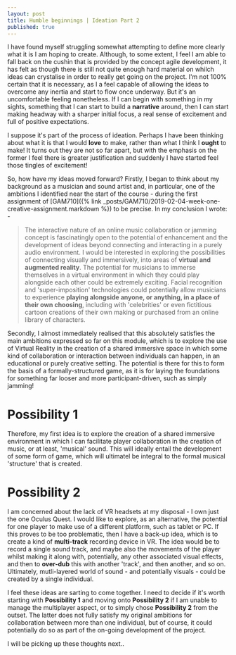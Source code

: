 ```yaml
---
layout: post
title: Humble beginnings | Ideation Part 2
published: true
---
```


I have found myself struggling somewhat attempting to define more clearly what it is I am hoping to create. Although, to some extent, I feel I am able to fall back on the cushin that is provided by the concept agile development, it has felt as though there is still not quite  enough hard material on whilch ideas can crystalise in order to really get going on the project. I'm not 100% certain that it is necessary, as I a feel capable of allowing the ideas to overcome any inertia and start to flow once underway. But it's an uncomfortable feeling nonetheless. If I can begin with something in my sights, something that I can start to build a **narrative** around, then I can start making headway with a sharper initial focus, a real sense of excitement and full of positive expectations. 

I suppose it's part of the process of ideation. Perhaps I have been thinking about what it is that I would **love** to make, rather than what I think I **ought** to make! It turns out they are not so far apart, but with the emphasis on the former I feel there is greater justification and suddenly I have started feel those tingles of excitement!

So, how have my ideas moved forward? Firstly, I began to think about my background as a musician and sound artist and, in particular, one of the ambitions I identified near the start of the course - during the first assignment of [GAM710]({% link _posts/GAM710/2019-02-04-week-one-creative-assignment.markdown %}) to be precise. In my conclusion I wrote: -

>The interactive nature of an online music collaboration or jamming concept is fascinatingly open to the potential of enhancement and the development of ideas beyond connecting and interacting in a purely audio environment. I would be interested in exploring the possibilities of connecting visually and immersively, into areas of **virtual and augmented reality**. The potential for musicians to immerse themselves in a virtual environment in which they could play alongside each other could be extremely exciting. Facial recognition and 'super-imposition' technologies could potentially allow musicians to experience **playing alongside anyone, or anything, in a place of their own choosing**, including with 'celebrities' or even fictitious cartoon creations of their own making or purchased from an online library of characters.

Secondly, I almost immediately realised that this absolutely satisfies the main ambitions expressed so far on this module, which is to explore the use of Virtual Reality in the creation of a shared immersive space in which some kind of collaboration or interaction between individuals can happen, in an educational or purely creative setting. The potential is there for this to form the basis of a formally-structured game, as it is for laying the foundations for something far looser and more participant-driven, such as simply jamming! 

# Possibility 1
Therefore, my first idea is to explore the creation of a shared immersive environment in which I can facilitate player collaboration in the creation of music, or at least, 'musical' sound. This will ideally entail the development of some form of game, which will ultimatel be integral to the formal musical 'structure' that is created.

# Possibility 2
I am concerned about the lack of VR headsets at my disposal - I own just the one Oculus Quest. I would like to explore, as an alternative, the potential for one player to make use of a different platform, such as tablet or PC. If this proves to be too problematic, then I have a back-up idea, which is to create a kind of **multi-track** recording device in VR. The idea would be to record a single sound track, and maybe also the movements of the player whilst making it along with, potentially, any other associated visual effects, and then to **over-dub** this with another 'track', and then another, and so on. Ultimately, mutli-layered world of sound - and potentially visuals - could be created by a single individual.

I feel these ideas are sarting to come together. I need to decide if it's worth starting with **Possibility 1** and moving onto **Possibility 2** if I am unable to manage the multiplayer aspect, or to simply chose **Possibility 2** from the outset. The latter does not fully satisfy my original ambitions for collaboration between more than one individual, but of course, it could potentially do so as part of the on-going development of the project.

I will be picking up these thoughts next..



